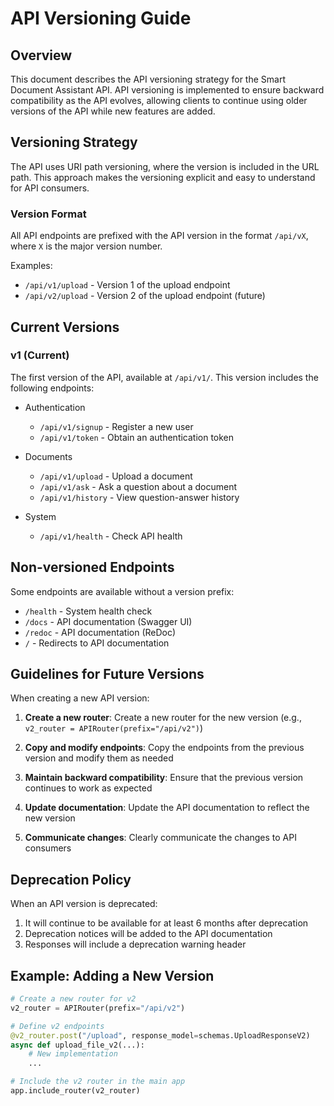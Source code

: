 # API Versioning Guide

## Overview

This document describes the API versioning strategy for the Smart Document Assistant API. API versioning is implemented to ensure backward compatibility as the API evolves, allowing clients to continue using older versions of the API while new features are added.

## Versioning Strategy

The API uses URI path versioning, where the version is included in the URL path. This approach makes the versioning explicit and easy to understand for API consumers.

### Version Format

All API endpoints are prefixed with the API version in the format `/api/vX`, where `X` is the major version number.

Examples:
- `/api/v1/upload` - Version 1 of the upload endpoint
- `/api/v2/upload` - Version 2 of the upload endpoint (future)

## Current Versions

### v1 (Current)

The first version of the API, available at `/api/v1/`. This version includes the following endpoints:

- Authentication
  - `/api/v1/signup` - Register a new user
  - `/api/v1/token` - Obtain an authentication token

- Documents
  - `/api/v1/upload` - Upload a document
  - `/api/v1/ask` - Ask a question about a document
  - `/api/v1/history` - View question-answer history

- System
  - `/api/v1/health` - Check API health

## Non-versioned Endpoints

Some endpoints are available without a version prefix:

- `/health` - System health check
- `/docs` - API documentation (Swagger UI)
- `/redoc` - API documentation (ReDoc)
- `/` - Redirects to API documentation

## Guidelines for Future Versions

When creating a new API version:

1. **Create a new router**: Create a new router for the new version (e.g., `v2_router = APIRouter(prefix="/api/v2")`)

2. **Copy and modify endpoints**: Copy the endpoints from the previous version and modify them as needed

3. **Maintain backward compatibility**: Ensure that the previous version continues to work as expected

4. **Update documentation**: Update the API documentation to reflect the new version

5. **Communicate changes**: Clearly communicate the changes to API consumers

## Deprecation Policy

When an API version is deprecated:

1. It will continue to be available for at least 6 months after deprecation
2. Deprecation notices will be added to the API documentation
3. Responses will include a deprecation warning header

## Example: Adding a New Version

```python
# Create a new router for v2
v2_router = APIRouter(prefix="/api/v2")

# Define v2 endpoints
@v2_router.post("/upload", response_model=schemas.UploadResponseV2)
async def upload_file_v2(...):
    # New implementation
    ...

# Include the v2 router in the main app
app.include_router(v2_router)
```